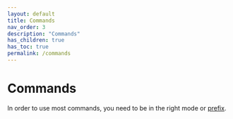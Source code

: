 ```yaml
---
layout: default
title: Commands
nav_order: 3
description: "Commands"
has_children: true
has_toc: true
permalink: /commands
---
```

# Commands

In order to use most commands, you need to be in the right mode or [prefix](https://ooflet.github.io/docs/quickstart/prefix).

